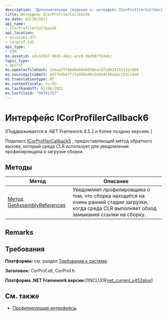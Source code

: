 ```yaml
---
description: 'Дополнительные сведения о: интерфейс ICorProfilerCallback6'
title: Интерфейс ICorProfilerCallback6
ms.date: 03/30/2017
api_name:
- ICorProfilerCallback6
api_location:
- mscorwks.dll
- corprof.idl
api_type:
- COM
ms.assetid: edc420b7-96d1-4dec-ace0-36d907f644bc
topic_type:
- apiref
ms.openlocfilehash: 12eaafff8bd9ab8d4d58eac8f2d62415531bc898
ms.sourcegitcommit: ddf7edb67715a5b9a45e3dd44536dabc153c1de0
ms.translationtype: MT
ms.contentlocale: ru-RU
ms.lasthandoff: 02/06/2021
ms.locfileid: "99781757"
---
```

# <a name="icorprofilercallback6-interface"></a>Интерфейс ICorProfilerCallback6

[Поддерживается в .NET Framework 4.5.2 и более поздних версиях.]  
  
 Подкласс [ICorProfilerCallback5](icorprofilercallback5-interface.md) , предоставляющий метод обратного вызова, который среда CLR использует для уведомления профилировщика о загрузке сборки.  
  
## <a name="methods"></a>Методы  
  
|Метод|Описание|  
|------------|-----------------|  
|[Метод GetAssemblyReferences](icorprofilercallback6-getassemblyreferences-method.md)|Уведомляет профилировщика о том, что сборка находится на очень ранней стадии загрузки, когда среда CLR выполняет обход замыкания ссылки на сборку.|  
  
## <a name="remarks"></a>Remarks  
  
## <a name="requirements"></a>Требования  

 **Платформы:** см. раздел [Требования к системе](../../get-started/system-requirements.md).  
  
 **Заголовок:** CorProf.idl, CorProf.h  
  
 **Платформа .NET Framework версии:**[!INCLUDE[net_current_v452plus](../../../../includes/net-current-v452plus-md.md)]  
  
## <a name="see-also"></a>См. также

- [Профилирующие интерфейсы](profiling-interfaces.md)
